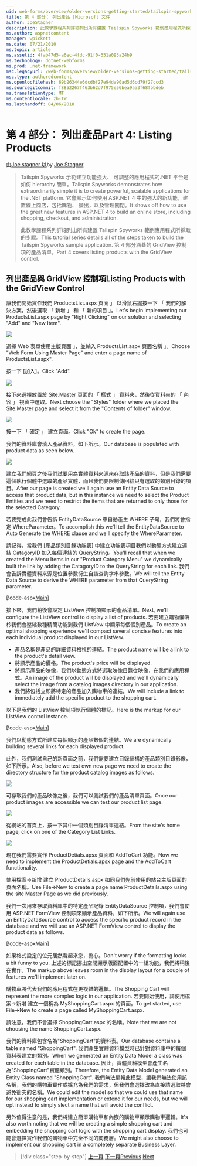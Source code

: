```yaml
---
uid: web-forms/overview/older-versions-getting-started/tailspin-spyworks/tailspin-spyworks-part-4
title: 第 4 部分： 列出產品 |Microsoft 文件
author: JoeStagner
description: 此教學課程系列詳細列出所有建置 Tailspin Spyworks 範例應用程式所採取的步驟。 第 4 部分涵蓋 GridView contr.清單的產品...
ms.author: aspnetcontent
manager: wpickett
ms.date: 07/21/2010
ms.topic: article
ms.assetid: 4fab47d5-a6ec-4fdc-91f0-651a093a24b9
ms.technology: dotnet-webforms
ms.prod: .net-framework
msc.legacyurl: /web-forms/overview/older-versions-getting-started/tailspin-spyworks/tailspin-spyworks-part-4
msc.type: authoredcontent
ms.openlocfilehash: 69b26344e6dcdbf27e94da90ad5d6cd79f27ccd3
ms.sourcegitcommit: f8852267f463b62d7f975e56bea9aa3f68fbbdeb
ms.translationtype: MT
ms.contentlocale: zh-TW
ms.lasthandoff: 04/06/2018
---
```

<a name="part-4-listing-products"></a><span data-ttu-id="9d5ec-104">第 4 部分： 列出產品</span><span class="sxs-lookup"><span data-stu-id="9d5ec-104">Part 4: Listing Products</span></span>
====================
<span data-ttu-id="9d5ec-105">由[Joe stagner 以](https://github.com/JoeStagner)</span><span class="sxs-lookup"><span data-stu-id="9d5ec-105">by [Joe Stagner](https://github.com/JoeStagner)</span></span>

> <span data-ttu-id="9d5ec-106">Tailspin Spyworks 示範建立功能強大、 可調整的應用程式的.NET 平台是如何 hierarchy 簡單。</span><span class="sxs-lookup"><span data-stu-id="9d5ec-106">Tailspin Spyworks demonstrates how extraordinarily simple it is to create powerful, scalable applications for the .NET platform.</span></span> <span data-ttu-id="9d5ec-107">它會顯示如何使用 ASP.NET 4 中的強大的新功能，建置線上商店，包括購物、 簽出，以及管理關閉。</span><span class="sxs-lookup"><span data-stu-id="9d5ec-107">It shows off how to use the great new features in ASP.NET 4 to build an online store, including shopping, checkout, and administration.</span></span>
> 
> <span data-ttu-id="9d5ec-108">此教學課程系列詳細列出所有建置 Tailspin Spyworks 範例應用程式所採取的步驟。</span><span class="sxs-lookup"><span data-stu-id="9d5ec-108">This tutorial series details all of the steps taken to build the Tailspin Spyworks sample application.</span></span> <span data-ttu-id="9d5ec-109">第 4 部分涵蓋的 GridView 控制項的產品清單。</span><span class="sxs-lookup"><span data-stu-id="9d5ec-109">Part 4 covers listing products with the GridView control.</span></span>


## <a id="_Toc260221670"></a>  <span data-ttu-id="9d5ec-110">列出產品與 GridView 控制項</span><span class="sxs-lookup"><span data-stu-id="9d5ec-110">Listing Products with the GridView Control</span></span>

<span data-ttu-id="9d5ec-111">讓我們開始實作我們 ProductsList.aspx 頁面 」 以滑鼠右鍵按一下 「 我們的解決方案，然後選取 「 新增 」 和 「 新的項目 」。</span><span class="sxs-lookup"><span data-stu-id="9d5ec-111">Let's begin implementing our ProductsList.aspx page by "Right Clicking" on our solution and selecting "Add" and "New Item".</span></span>

![](tailspin-spyworks-part-4/_static/image1.jpg)

<span data-ttu-id="9d5ec-112">選擇 Web 表單使用主版頁面 」，並輸入 ProductsList.aspx 頁面名稱 」。</span><span class="sxs-lookup"><span data-stu-id="9d5ec-112">Choose "Web Form Using Master Page" and enter a page name of ProductsList.aspx".</span></span>

<span data-ttu-id="9d5ec-113">按一下 [加入]。</span><span class="sxs-lookup"><span data-stu-id="9d5ec-113">Click "Add".</span></span>

![](tailspin-spyworks-part-4/_static/image2.jpg)

<span data-ttu-id="9d5ec-114">接下來選擇放置於 Site.Master 頁面的 「 樣式 」 資料夾，然後從資料夾的 「 內容 」 視窗中選取。</span><span class="sxs-lookup"><span data-stu-id="9d5ec-114">Next choose the "Styles" folder where we placed the Site.Master page and select it from the "Contents of folder" window.</span></span>

![](tailspin-spyworks-part-4/_static/image3.jpg)

<span data-ttu-id="9d5ec-115">按一下 「 確定 」 建立頁面。</span><span class="sxs-lookup"><span data-stu-id="9d5ec-115">Click "Ok" to create the page.</span></span>

<span data-ttu-id="9d5ec-116">我們的資料庫會填入產品資料，如下所示。</span><span class="sxs-lookup"><span data-stu-id="9d5ec-116">Our database is populated with product data as seen below.</span></span>

![](tailspin-spyworks-part-4/_static/image4.jpg)

<span data-ttu-id="9d5ec-117">建立我們網頁之後我們試要用為實體資料來源來存取該產品的資料，但是我們需要這個執行個體中選取的產品實體，而且我們要限制傳回給只有選取的類別目錄的項目。</span><span class="sxs-lookup"><span data-stu-id="9d5ec-117">After our page is created we'll again use an Entity Data Source to access that product data, but in this instance we need to select the Product Entities and we need to restrict the items that are returned to only those for the selected Category.</span></span>

<span data-ttu-id="9d5ec-118">若要完成此我們會告訴 EntityDataSource 來自動產生 WHERE 子句，我們將會指定 WhereParameter。</span><span class="sxs-lookup"><span data-stu-id="9d5ec-118">To accomplish this we'll tell the EntityDataSource to Auto Generate the WHERE clause and we'll specify the WhereParameter.</span></span>

<span data-ttu-id="9d5ec-119">請記得，當我們 [產品類別目錄功能表] 中建立功能表項目我們以動態方式建立連結 CatagoryID 加入每個連結的 QueryString。</span><span class="sxs-lookup"><span data-stu-id="9d5ec-119">You'll recall that when we created the Menu Items in our "Product Category Menu" we dynamically built the link by adding the CatagoryID to the QueryString for each link.</span></span> <span data-ttu-id="9d5ec-120">我們會告訴實體資料來源是位置參數衍生自該查詢字串參數。</span><span class="sxs-lookup"><span data-stu-id="9d5ec-120">We will tell the Entity Data Source to derive the WHERE parameter from that QueryString parameter.</span></span>

[!code-aspx[Main](tailspin-spyworks-part-4/samples/sample1.aspx)]

<span data-ttu-id="9d5ec-121">接下來，我們稍後會設定 ListView 控制項顯示的產品清單。</span><span class="sxs-lookup"><span data-stu-id="9d5ec-121">Next, we'll configure the ListView control to display a list of products.</span></span> <span data-ttu-id="9d5ec-122">若要建立購物懽呏枔我們會壓縮數種精簡功能到我們 ListVew 中顯示每個個別產品。</span><span class="sxs-lookup"><span data-stu-id="9d5ec-122">To create an optimal shopping experience we'll compact several concise features into each individual product displayed in our ListVew.</span></span>

- <span data-ttu-id="9d5ec-123">產品名稱是產品的詳細資料檢視的連結。</span><span class="sxs-lookup"><span data-stu-id="9d5ec-123">The product name will be a link to the product's detail view.</span></span>
- <span data-ttu-id="9d5ec-124">將顯示產品的價格。</span><span class="sxs-lookup"><span data-stu-id="9d5ec-124">The product's price will be displayed.</span></span>
- <span data-ttu-id="9d5ec-125">將顯示產品的映像，我們以動態方式將選取映像目錄從映像，在我們的應用程式。</span><span class="sxs-lookup"><span data-stu-id="9d5ec-125">An image of the product will be displayed and we'll dynamically select the image from a catalog images directory in our application.</span></span>
- <span data-ttu-id="9d5ec-126">我們將包括立即將特定的產品加入購物車的連結。</span><span class="sxs-lookup"><span data-stu-id="9d5ec-126">We will include a link to immediately add the specific product to the shopping cart.</span></span>

<span data-ttu-id="9d5ec-127">以下是我們的 ListView 控制項執行個體的標記。</span><span class="sxs-lookup"><span data-stu-id="9d5ec-127">Here is the markup for our ListView control instance.</span></span>

[!code-aspx[Main](tailspin-spyworks-part-4/samples/sample2.aspx)]

<span data-ttu-id="9d5ec-128">我們以動態方式所建立每個顯示的產品數個的連結。</span><span class="sxs-lookup"><span data-stu-id="9d5ec-128">We are dynamically building several links for each displayed product.</span></span>

<span data-ttu-id="9d5ec-129">此外，我們測試自己的新頁面之前，我們需要建立目錄結構的產品類別目錄影像，如下所示。</span><span class="sxs-lookup"><span data-stu-id="9d5ec-129">Also, before we test own new page we need to create the directory structure for the product catalog images as follows.</span></span>

![](tailspin-spyworks-part-4/_static/image1.png)

<span data-ttu-id="9d5ec-130">可存取我們的產品映像之後，我們可以測試我們的產品清單頁面。</span><span class="sxs-lookup"><span data-stu-id="9d5ec-130">Once our product images are accessible we can test our product list page.</span></span>

![](tailspin-spyworks-part-4/_static/image5.jpg)

<span data-ttu-id="9d5ec-131">從網站的首頁上，按一下其中一個類別目錄清單連結。</span><span class="sxs-lookup"><span data-stu-id="9d5ec-131">From the site's home page, click on one of the Category List Links.</span></span>

![](tailspin-spyworks-part-4/_static/image6.jpg)

<span data-ttu-id="9d5ec-132">現在我們需要實作 ProductDetials.apsx 頁面和 AddToCart 功能。</span><span class="sxs-lookup"><span data-stu-id="9d5ec-132">Now we need to implement the ProductDetials.apsx page and the AddToCart functionality.</span></span>

<span data-ttu-id="9d5ec-133">使用檔案-&gt;新增 建立 ProductDetails.aspx 如同我們先前使用的站台主版頁面的頁面名稱。</span><span class="sxs-lookup"><span data-stu-id="9d5ec-133">Use File-&gt;New to create a page name ProductDetails.aspx using the site Master Page as we did previously.</span></span>

<span data-ttu-id="9d5ec-134">我們一次用來存取資料庫中的特定產品記錄 EntityDataSource 控制項，我們會使用 ASP.NET FormView 控制項來顯示產品資料，如下所示。</span><span class="sxs-lookup"><span data-stu-id="9d5ec-134">We will again use an EntityDataSource control to access the specific product record in the database and we will use an ASP.NET FormView control to display the product data as follows.</span></span>

[!code-aspx[Main](tailspin-spyworks-part-4/samples/sample3.aspx)]

<span data-ttu-id="9d5ec-135">如果格式設定的位元居然看起來您，擔心。</span><span class="sxs-lookup"><span data-stu-id="9d5ec-135">Don't worry if the formatting looks a bit funny to you.</span></span> <span data-ttu-id="9d5ec-136">上述的標記挪出空間顯示版面配置中的一組功能，我們將稍後在實作。</span><span class="sxs-lookup"><span data-stu-id="9d5ec-136">The markup above leaves room in the display layout for a couple of features we'll implement later on.</span></span>

<span data-ttu-id="9d5ec-137">購物車將代表我們的應用程式在更複雜的邏輯。</span><span class="sxs-lookup"><span data-stu-id="9d5ec-137">The Shopping Cart will represent the more complex logic in our application.</span></span> <span data-ttu-id="9d5ec-138">若要開始使用，請使用檔案-&gt;新增 建立一個稱為 MyShoppingCart.aspx 的頁面。</span><span class="sxs-lookup"><span data-stu-id="9d5ec-138">To get started, use File-&gt;New to create a page called MyShoppingCart.aspx.</span></span>

<span data-ttu-id="9d5ec-139">請注意，我們不會選擇 ShoppingCart.aspx 的名稱。</span><span class="sxs-lookup"><span data-stu-id="9d5ec-139">Note that we are not choosing the name ShoppingCart.aspx.</span></span>

<span data-ttu-id="9d5ec-140">我們的資料庫包含名為"ShoppingCart"的資料表。</span><span class="sxs-lookup"><span data-stu-id="9d5ec-140">Our database contains a table named "ShoppingCart".</span></span> <span data-ttu-id="9d5ec-141">我們產生實體資料模型時已針對資料庫中的每個資料表建立的類別。</span><span class="sxs-lookup"><span data-stu-id="9d5ec-141">When we generated an Entity Data Model a class was created for each table in the database.</span></span> <span data-ttu-id="9d5ec-142">因此，實體資料模型會產生名為"ShoppingCart"實體類別。</span><span class="sxs-lookup"><span data-stu-id="9d5ec-142">Therefore, the Entity Data Model generated an Entity Class named "ShoppingCart".</span></span> <span data-ttu-id="9d5ec-143">我們無法編輯此模型，讓我們無法使用該名稱，我們的購物車實作或擴充為我們的需求，但我們會選擇改為直接請選取將會避免衝突的名稱。</span><span class="sxs-lookup"><span data-stu-id="9d5ec-143">We could edit the model so that we could use that name for our shopping cart implementation or extend it for our needs, but we will opt instead to simply slect a name that will avoid the conflict.</span></span>

<span data-ttu-id="9d5ec-144">另外值得注意的是，我們將建立簡單購物車和內嵌的購物車顯示購物車邏輯。</span><span class="sxs-lookup"><span data-stu-id="9d5ec-144">It's also worth noting that we will be creating a simple shopping cart and embedding the shopping cart logic with the shopping cart display.</span></span> <span data-ttu-id="9d5ec-145">我們也可能會選擇實作我們的購物車中完全不同的商務層。</span><span class="sxs-lookup"><span data-stu-id="9d5ec-145">We might also choose to implement our shopping cart in a completely separate Business Layer.</span></span>

> [!div class="step-by-step"]
> <span data-ttu-id="9d5ec-146">[上一頁](tailspin-spyworks-part-3.md)
> [下一頁](tailspin-spyworks-part-5.md)</span><span class="sxs-lookup"><span data-stu-id="9d5ec-146">[Previous](tailspin-spyworks-part-3.md)
[Next](tailspin-spyworks-part-5.md)</span></span>
